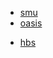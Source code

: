 * [smu](http://smu.edu.sg)
* [oasis](https://oasis.smu.edu.sg/)
- [hbs](https://online.hbs.edu/?c1=GAW_SE_NW&source=SNG_BRND&cr2=search__-__nw__-__sing__-__branded&kw=harvard_business_school_exm&cr5=324050883343&cr7=c&gclid=EAIaIQobChMIjJPT3P3E4wIVhIBwCh3NIAguEAAYASAAEgL6vvD_BwE)
